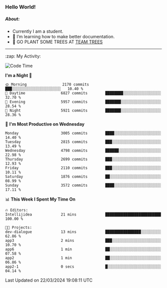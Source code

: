 ### Hello World!

##### About:
- Currently I am a student.
- 🌱 I’m learning how to make better documentation.
- 🌱 GO PLANT SOME TREES AT [TEAM TREES](https://teamtrees.org/)

---
  <summary>:zap: My Activity:</summary>
  
<!--START_SECTION:waka-->
![Code Time](http://img.shields.io/badge/Code%20Time-1%2C302%20hrs%2057%20mins-blue)

**I'm a Night 🦉** 

```text
🌞 Morning                2170 commits        ███░░░░░░░░░░░░░░░░░░░░░░   10.40 % 
🌆 Daytime                6827 commits        ████████░░░░░░░░░░░░░░░░░   32.70 % 
🌃 Evening                5957 commits        ███████░░░░░░░░░░░░░░░░░░   28.54 % 
🌙 Night                  5921 commits        ███████░░░░░░░░░░░░░░░░░░   28.36 % 
```
📅 **I'm Most Productive on Wednesday** 

```text
Monday                   3005 commits        ████░░░░░░░░░░░░░░░░░░░░░   14.40 % 
Tuesday                  2815 commits        ███░░░░░░░░░░░░░░░░░░░░░░   13.49 % 
Wednesday                4798 commits        ██████░░░░░░░░░░░░░░░░░░░   22.98 % 
Thursday                 2699 commits        ███░░░░░░░░░░░░░░░░░░░░░░   12.93 % 
Friday                   2110 commits        ███░░░░░░░░░░░░░░░░░░░░░░   10.11 % 
Saturday                 1876 commits        ██░░░░░░░░░░░░░░░░░░░░░░░   08.99 % 
Sunday                   3572 commits        ████░░░░░░░░░░░░░░░░░░░░░   17.11 % 
```


📊 **This Week I Spent My Time On** 

```text
🔥 Editors: 
Intellijidea             21 mins             █████████████████████████   100.00 % 

🐱‍💻 Projects: 
dev-dialogue             13 mins             ████████████████░░░░░░░░░   62.86 % 
app3                     2 mins              ███░░░░░░░░░░░░░░░░░░░░░░   10.70 % 
app6                     1 min               ██░░░░░░░░░░░░░░░░░░░░░░░   07.58 % 
app2                     1 min               ██░░░░░░░░░░░░░░░░░░░░░░░   06.86 % 
app2-1                   0 secs              █░░░░░░░░░░░░░░░░░░░░░░░░   04.14 % 
```


 Last Updated on 22/03/2024 19:08:11 UTC
<!--END_SECTION:waka-->
